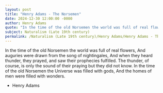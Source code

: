 ```yaml
---
layout: post
title: "Henry Adams - The Norsemen"
date: 2024-12-30 12:00:00 -0000
author: Henry Adams
quote: "In the time of the old Norsemen the world was full of real flowers,"
subject: Naturalism (Late 19th century)
permalink: /Naturalism (Late 19th century)/Henry Adams/Henry Adams - The Norsemen
---
```


In the time of the old Norsemen the world was full of real flowers,
And auguries were drawn from the song of nightingales,
And when they heard thunder, they prayed, and saw their prophecies fulfilled.
The thunder, of course, is only the sound of their praying but they did not know.
In the time of the old Norsemen the Universe was filled with gods,
And the homes of men were filled with wonders.

- Henry Adams

